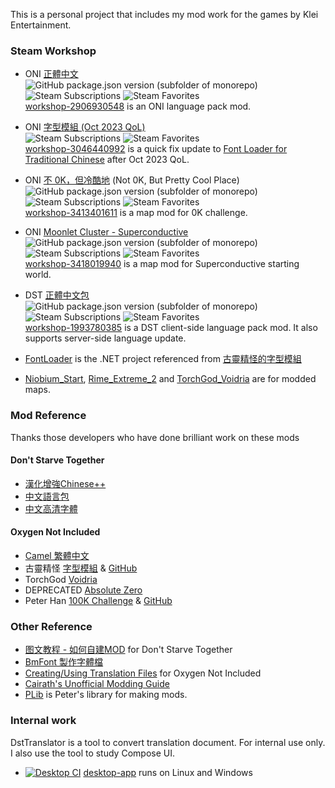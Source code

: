 This is a personal project that includes my mod work for the games by Klei Entertainment.

### Steam Workshop
* ONI [正體中文](https://steamcommunity.com/sharedfiles/filedetails/?id=2906930548) <br />
![GitHub package.json version (subfolder of monorepo)](https://img.shields.io/github/package-json/v/DolphinWing/DSTTranslate?filename=workshop-2906930548%2Fpackage.json&logo=github) 
![Steam Subscriptions](https://img.shields.io/steam/subscriptions/2906930548?logo=steam) 
![Steam Favorites](https://img.shields.io/steam/favorites/2906930548?logo=steam) <br />
[workshop-2906930548](workshop-2906930548) is an ONI language pack mod. 
* ONI [字型模組 (Oct 2023 QoL)](https://steamcommunity.com/sharedfiles/filedetails/?id=3046440992) <br />
![Steam Subscriptions](https://img.shields.io/steam/subscriptions/3046440992?logo=steam) 
![Steam Favorites](https://img.shields.io/steam/favorites/3046440992?logo=steam) <br />
[workshop-3046440992](workshop-3046440992) is a quick fix update to [Font Loader for Traditional Chinese](https://steamcommunity.com/workshop/filedetails/?id=2119648603) after Oct 2023 QoL.
* ONI [不 0K，但冷酷地](https://steamcommunity.com/sharedfiles/filedetails/?id=3413401611) (Not 0K, But Pretty Cool Place)<br />
![GitHub package.json version (subfolder of monorepo)](https://img.shields.io/github/package-json/v/DolphinWing/DSTTranslate?filename=workshop-3413401611%2Fpackage.json&logo=github) 
![Steam Subscriptions](https://img.shields.io/steam/subscriptions/3413401611?logo=steam) 
![Steam Favorites](https://img.shields.io/steam/favorites/3413401611?logo=steam) <br />
[workshop-3413401611](workshop-3413401611) is a map mod for 0K challenge.
* ONI [Moonlet Cluster - Superconductive](https://steamcommunity.com/sharedfiles/filedetails/?id=3418019940)<br />
![GitHub package.json version (subfolder of monorepo)](https://img.shields.io/github/package-json/v/DolphinWing/DSTTranslate?filename=workshop-3418019940%2Fpackage.json&logo=github) 
![Steam Subscriptions](https://img.shields.io/steam/subscriptions/3418019940?logo=steam) 
![Steam Favorites](https://img.shields.io/steam/favorites/3418019940?logo=steam) <br />
[workshop-3418019940](workshop-3418019940) is a map mod for Superconductive starting world.
* DST [正體中文包](https://steamcommunity.com/sharedfiles/filedetails/?id=1993780385) <br />
![GitHub package.json version (subfolder of monorepo)](https://img.shields.io/github/package-json/v/DolphinWing/DSTTranslate?filename=workshop-1993780385%2Fpackage.json&logo=github) 
![Steam Subscriptions](https://img.shields.io/steam/subscriptions/1993780385?logo=steam) 
![Steam Favorites](https://img.shields.io/steam/favorites/1993780385?logo=steam) <br />
[workshop-1993780385](workshop-1993780385) is a DST client-side language pack mod. It also supports server-side language update.

* [FontLoader](FontLoader) is the .NET project referenced from [古靈精怪的字型模組](https://github.com/dershiuan/ONI-Mods/tree/v2.0.4/FontLoader)
* [Niobium_Start](Niobium_Start), [Rime_Extreme_2](Rime_Extreme_2) and [TorchGod_Voidria](TorchGod_Voidria) are for modded maps.

### Mod Reference

Thanks those developers who have done brilliant work on these mods

#### Don't Starve Together
* [漢化增強Chinese++](https://steamcommunity.com/sharedfiles/filedetails/?id=1418746242)
* [中文語言包](https://steamcommunity.com/sharedfiles/filedetails/?id=367546858)
* [中文高清字體](https://steamcommunity.com/sharedfiles/filedetails/?id=678340265)

#### Oxygen Not Included
* [Camel 繁體中文](https://steamcommunity.com/sharedfiles/filedetails/?id=2679329370)
* 古靈精怪 [字型模組](https://steamcommunity.com/workshop/filedetails/?id=2119648603) & [GitHub](https://github.com/dershiuan/ONI-Mods/tree/v2.0.4/FontLoader)
* TorchGod [Voidria](https://github.com/TorchGod531/Voidria)
* DEPRECATED [Absolute Zero](https://steamcommunity.com/sharedfiles/filedetails/?id=1746056079)
* Peter Han [100K Challenge](https://steamcommunity.com/sharedfiles/filedetails/?id=2228381429) & [GitHub](https://github.com/peterhaneve/ONIMods/tree/main/Challenge100K)

### Other Reference
* [图文教程 - 如何自建MOD](https://steamcommunity.com/sharedfiles/filedetails/?id=676286328) for Don't Starve Together
* [BmFont 製作字體檔](https://cwa1022.pixnet.net/blog/post/15527479)
* [Creating/Using Translation Files](https://forums.kleientertainment.com/forums/topic/74765-creatingusing-translation-files-updated-august-22nd-2017/) for Oxygen Not Included
* [Cairath's Unofficial Modding Guide](https://github.com/Cairath/Oxygen-Not-Included-Modding/wiki)
* [PLib](https://github.com/peterhaneve/ONIMods/tree/main/PLib) is Peter's library for making mods.

### Internal work

DstTranslator is a tool to convert translation document. For internal use only. I also use the tool to study Compose UI.

* [![Desktop CI](https://github.com/DolphinWing/DstTranslate/actions/workflows/desktop.yml/badge.svg)](https://github.com/DolphinWing/DstTranslate/actions/workflows/desktop.yml) [desktop-app](desktop-app) runs on Linux and Windows

